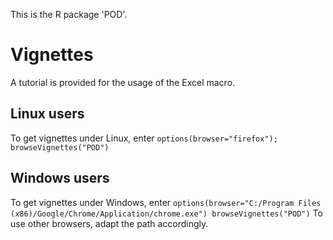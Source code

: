 


This is the R package 'POD'.

# Vignettes
A tutorial is provided for the usage of the Excel macro.

## Linux users
To get vignettes under Linux, enter
`
options(browser="firefox");
browseVignettes("POD")
`

## Windows users
To get vignettes under Windows, enter
`
options(browser="C:/Program Files (x86)/Google/Chrome/Application/chrome.exe")
browseVignettes("POD")
`
To use other browsers, adapt the path accordingly.
